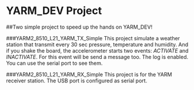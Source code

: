 # YARM_DEV Project
##Two simple project to speed up the hands on YARM_DEV!

###YARM2_8510_L21_YARM_TX_Simple
This project simulate a weather station that transmit every 30 sec pressure, temperature and humidity.
And if you shake the board, the accelerometer starts two events: *ACTIVATE* and *INACTIVATE*. For this event 
will be send a message too. The log is enabled. You can use the serial port to see them.


###YARM2_8510_L21_YARM_RX_Simple
This project is for the YARM receiver station. The USB port is configured as serial port.
